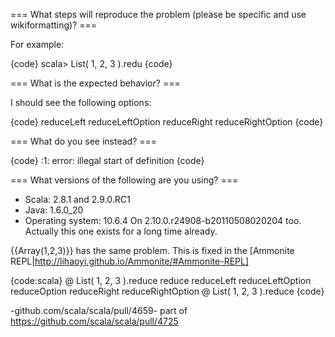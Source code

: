 === What steps will reproduce the problem (please be specific and use wikiformatting)? ===

For example:

{code}
   scala> List( 1, 2, 3 ).redu<tab>
{code} 

=== What is the expected behavior? ===

I should see the following options:

{code}
   reduceLeft          reduceLeftOption    reduceRight         reduceRightOption
{code}


=== What do you see instead? ===

{code}
   <console>:1: error: illegal start of definition
{code}

=== What versions of the following are you using? ===
  - Scala: 2.8.1 and 2.9.0.RC1
  - Java: 1.6.0_20
  - Operating system: 10.6.4
On 2.10.0.r24908-b20110508020204 too. Actually this one exists for a long time already.

{{Array(1,2,3)}} has the same problem.
This is fixed in the [Ammonite REPL|http://lihaoyi.github.io/Ammonite/#Ammonite-REPL]

{code:scala}
@ List( 1, 2, 3 ).reduce<TAB>
reduce              reduceLeft          reduceLeftOption    reduceOption        reduceRight
reduceRightOption
@ List( 1, 2, 3 ).reduce
{code}

-github.com/scala/scala/pull/4659- part of https://github.com/scala/scala/pull/4725
